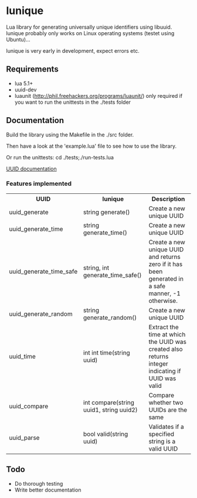 # lunique #
Lua library for generating universally unique identifiers using libuuid.
lunique probably only works on Linux operating systems (testet using Ubuntu)...

lunique is very early in development, expect errors etc.

## Requirements ##
* lua 5.1+
* uuid-dev
* luaunit (http://phil.freehackers.org/programs/luaunit/) only required if you want to run the unittests in the ./tests folder

## Documentation ##
Build the library using the Makefile in the ./src folder.

Then have a look at the 'example.lua' file to see how to use the library.

Or run the unittests: cd ./tests;./run-tests.lua

[UUID documentation](http://linux.die.net/man/3/uuid)

### Features implemented ###
<table>
    <tr>
        <th>UUID</th>
        <th>lunique</th>
        <th>Description</th>
    </tr>
    <tr>
        <td>uuid_generate</td>
        <td>string generate()</td>
        <td>Create a new unique UUID</td>
    </tr>
    <tr>
        <td>uuid_generate_time</td>
        <td>string generate_time()</td>
        <td>Create a new unique UUID</td>
    </tr>
    <tr>
        <td>uuid_generate_time_safe</td>
        <td>string, int generate_time_safe()</td>
        <td>Create a new unique UUID and returns zero if it has been generated in a safe manner, -1 otherwise.</td>
    </tr>
    <tr>
        <td>uuid_generate_random</td>
        <td>string generate_random()</td>
        <td>Create a new unique UUID</td>
    </tr>
    <tr>
        <td>uuid_time</td>
        <td>int int time(string uuid)</td>
        <td>Extract the time at which the UUID was created also returns integer indicating if UUID was valid</td>
    </tr>
    <tr>
        <td>uuid_compare</td>
        <td>int compare(string uuid1, string uuid2)</td>
        <td>Compare whether two UUIDs are the same</td>
    </tr>
    <tr>
        <td>uuid_parse</td>
        <td>bool valid(string uuid)</td>
        <td>Validates if a specified string is a valid UUID</td>
    </tr>
</table>

## Todo ##
* Do thorough testing
* Write better documentation

